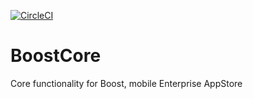 [![CircleCI](https://circleci.com/gh/LiveUI/BoostCore/tree/master.svg?style=svg)](https://circleci.com/gh/LiveUI/BoostCore/tree/master)

# BoostCore
Core functionality for Boost, mobile Enterprise AppStore
